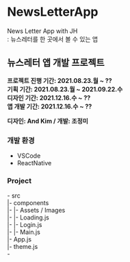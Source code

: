 # NewsLetterApp
News Letter App with JH  
: 뉴스레터를 한 곳에서 볼 수 있는 앱  
  
## 뉴스레터 앱 개발 프로젝트  
**프로젝트 진행 기간: 2021.08.23.월 ~ ??**  
**기획 기간: 2021.08.23.월 ~ 2021.09.22.수**  
**디자인 기간: 2021.12.16.수 ~ ??**  
**앱 개발 기간: 2021.12.16.수 ~ ??**  
  
**디자인: And Kim / 개발: 조정미**  
  
### 개발 환경
- VSCode  
- ReactNative  
  
### Project  
&#45; src  
|- components  
|- |- Assets / Images  
|- |- Loading.js  
|- |- Login.js  
|- |- Main.js  
|- App.js  
|- theme.js  
&#45;  